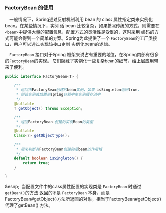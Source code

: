### FactoryBean 的使用
&ensp;&ensp;一般情况下，Spring通过反射机制利用 bean 的 class 属性指定类来实例化bean。在某些情况下，实例
话 bean 比较复杂，如果按照传统的方式，则需要在`<bean>`中提供大量的配置信息，配置方式的灵活性是受限的，这时采用
编码的方式可能会得到一个简单的方案。Spring为此提供了一个 `FactoryBean`的工厂类接口，用户可以通过实现该接口定制
实例化bean的逻辑。

&ensp;&ensp;`FactoryBean` 接口对于Spring 框架来说占有重要的地位，在Spring内部有很多的`FactoryBean`的实现。
它们隐藏了实例化一些复杂bean的细节，给上层应用带来了便利。

```java
public interface FactoryBean<T> {

	/**
	 * 返回由FactoryBean创建的bean实例，如果 isSingleton返回true，
	 * 则该实例会放置到spring容器中单实例缓存池中
	 */
	@Nullable
	T getObject() throws Exception;

	/**
	 * 返回FactoryBean 创建的实例Bean的类型
	 */
	@Nullable
	Class<?> getObjectType();

	/**
	 * 用来判断有FactoryBean创建的是bean的作用域
	 */
	default boolean isSingleton() {
		return true;
	}

}

```

&esnp;&ensp;当配置文件中<bean>的class属性配置的实现类是 `FactoryBean` 时通过 `getBean()`的方法
返回的不是 `FactoryBean` 本身，而是 FactoryBean#getObject()方法所返回的对象，相当于FactoryBean#getObject()
代理了getBean() 方法。